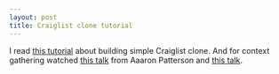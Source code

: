```yaml
---
layout: post
title: Craiglist clone tutorial
---
```

I read [this tutorial](https://www.thinkful.com/learn/ruby-on-rails-tutorial/Ruby) about building simple Craiglist clone. And for context gathering watched [this talk](https://www.youtube.com/watch?v=BTTygyxuGj8) from Aaaron Patterson and [this talk](https://www.youtube.com/watch?v=Mfogs7jxd5Y).
